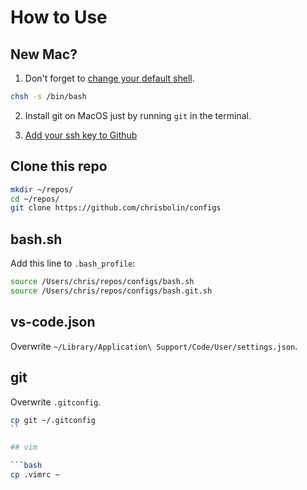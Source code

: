 # How to Use

## New Mac?

1. Don't forget to [change your default shell](https://www.howtogeek.com/444596/how-to-change-the-default-shell-to-bash-in-macos-catalina/).

```bash
chsh -s /bin/bash
```

2. Install git on MacOS just by running `git` in the terminal.

3. [Add your ssh key to Github](https://duckduckgo.com/?q=github+add+ssh+key&ia=web)

## Clone this repo

```bash
mkdir ~/repos/
cd ~/repos/
git clone https://github.com/chrisbolin/configs
```

## bash.sh

Add this line to `.bash_profile`:
```bash
source /Users/chris/repos/configs/bash.sh
source /Users/chris/repos/configs/bash.git.sh
```

## vs-code.json

Overwrite `~/Library/Application\ Support/Code/User/settings.json`.

## git

Overwrite `.gitconfig`.

```bash
cp git ~/.gitconfig
``

## vim

```bash
cp .vimrc ~
```

